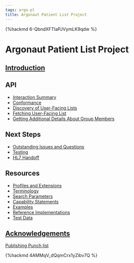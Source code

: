 ```yaml
---
tags: argo-pl
title: Argonaut Patient List Project
---
```

{%hackmd 6-QbndXFTIaPJVymLK9qdw %}

# Argonaut Patient List Project

[Introduction](/DptlrUg_RqaSH9s6M0CClg)
---


API
---
- [Interaction Summary](/I31aiRZhSVWo2eidxrGZ4g)
- [Conformance](/2jerAwtsQvGA7G-bZpQ1BA)
- [Discovery of User-Facing Lists](/2Rs6Y0hQSMGdt3kImASuZg)
- [Fetching User-Facing List](/tBVF57gERz-REm3_QkWtCg)
- [Getting Additional Details About Group Members](/ux8TD8LUTpifVq4g0N7LnA)


Next Steps
---
- [Outstanding Issues and Questions](/lTCJhuj6Rfa84-WhMmi90g)
- [Testing](/7Pvw3Vu7TfmWcegeLIZ1vQ)
- [HL7 Handoff](/A2lS_0t8SsmqFt2WLNEKtA)

Resources
---
- [Profiles and Extensions](/0dl6XzSsQj6fRTry79CTYw)
- [Terminology](/K4TdPgmuRQCP3hKfHTmJrQ)
- [Search Parameters](/AOlgcytTQRiBABnqmTHkXQ)
- [Capability Statements](/u8iAyzZ0SGahQdbVzYpfoQ)
- [Examples](/u8iAyzZ0SGahQdbVzYpfoQ)
- [Reference Implementations](/VqMJQkzUQe60IBOj_I9c4g)
- [Test Data](/aMgcWmFeRMiSMxfq-S7xZA)

[Acknowledgements](/MadEjp-aQpeMb3dMVf2TCw)
---

[Publishing Punch list](/cVVJdxvzQ8eJ1EQQiD2ECA)

 {%hackmd 4AMMqV_dQqmCrx1yZibv7Q %}
